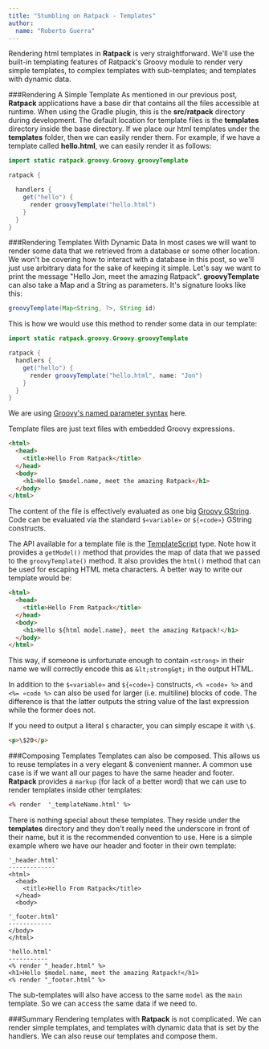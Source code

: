 ```yaml
---
title: "Stumbling on Ratpack - Templates"
author:
  name: "Roberto Guerra"
---
```


Rendering html templates in __Ratpack__ is very straightforward. We'll use the built-in templating features of Ratpack's Groovy module to render 
very simple templates, to complex templates with sub-templates; and templates with dynamic data.

###Rendering A Simple Template
As mentioned in our previous post, __Ratpack__ applications have a base dir that contains all the files accessible at runtime.
When using the Gradle plugin, this is the __src/ratpack__ directory during development. 
The default location for template files is the __templates__ directory inside the base directory.
If we place our html templates under the __templates__ folder, then we can easily render them.
For example, if we have a template called __hello.html__, we can easily render it as follows:

```java
import static ratpack.groovy.Groovy.groovyTemplate

ratpack {

  handlers {
    get("hello") {
      render groovyTemplate("hello.html")
    }
  }
}
```

###Rendering Templates With Dynamic Data
In most cases we will want to render some data that we retrieved from a database or some other location. We won't be covering how to interact
with a database in this post, so we'll just use arbitrary data for the sake of keeping it simple. Let's say we want to print the message
"Hello Jon, meet the amazing Ratpack". __groovyTemplate__ can also take a Map and a String as parameters. It's signature looks like this:
```java
groovyTemplate(Map<String, ?>, String id)
```
This is how we would use this method to render some data in our template:

```java
import static ratpack.groovy.Groovy.groovyTemplate

ratpack {
  handlers {
    get("hello") {
      render groovyTemplate("hello.html", name: "Jon")
    }
  }
}
```

We are using [Groovy's named parameter syntax](http://mrhaki.blogspot.com.au/2009/09/groovy-goodness-named-parameters-are.html) here.

Template files are just text files with embedded Groovy expressions.

```html
<html>
  <head>
    <title>Hello From Ratpack</title>
  </head>
  <body>
    <h1>Hello $model.name, meet the amazing Ratpack</h1>
  </body>
</html>
```

The content of the file is effectively evaluated as one big [Groovy GString](http://mrhaki.blogspot.com.au/2009/08/groovy-goodness-string-strings-strings.html).
Code can be evaluated via the standard `$«variable»` or `${«code»}` GString constructs.

The API available for a template file is the [TemplateScript](http://www.ratpack.io/manual/current/api/ratpack/groovy/templating/TemplateScript.html) type.
Note how it provides a `getModel()` method that provides the map of data that we passed to the `groovyTemplate()` method.
It also provides the `html()` method that can be used for escaping HTML meta characters.
A better way to write our template would be:

```html
<html>
  <head>
    <title>Hello From Ratpack</title>
  </head>
  <body>
    <h1>Hello ${html model.name}, meet the amazing Ratpack!</h1>
  </body>
</html>
```

This way, if someone is unfortunate enough to contain `<strong>` in their name we will correctly encode this as `&lt;strong&gt;` in the output HTML.
  
In addition to the `$«variable»` and `${«code»}` constructs, `<% «code» %>` and `<%= «code %>` can also be used for larger (i.e. multiline) blocks of code.
The difference is that the latter outputs the string value of the last expression while the former does not.

If you need to output a literal `$` character, you can simply escape it with `\$`.

```html
<p>\$20</p>
```

###Composing Templates
Templates can also be composed. This allows us to reuse templates in a very elegant & convenient manner. A common use case is if we want all our
pages to have the same header and footer. __Ratpack__ provides a `markup` (for lack of a better word) that we can use to render templates
inside other templates:

```html
<% render  '_templateName.html' %>
```

There is nothing special about these templates. They reside under the __templates__ directory and they don't really need the underscore in front
of their name, but it is the recommended convention to use. Here is a simple example where we have our header and footer in their own template:

```
'_header.html'
-------------
<html>
  <head>
    <title>Hello From Ratpack</title>
  </head>
  <body>
```

```
'_footer.html'
------------
</body>
</html>
```

```
'hello.html'
-----------
<% render "_header.html" %>
<h1>Hello $model.name, meet the amazing Ratpack!</h1>
<% render "_footer.html" %>
```

The sub-templates will also have access to the same `model` as the `main` template. So we can access the same data if we need to.

###Summary
Rendering templates with __Ratpack__ is not complicated. We can render simple templates, and templates with dynamic data that is
set by the handlers. We can also reuse our templates and compose them.

